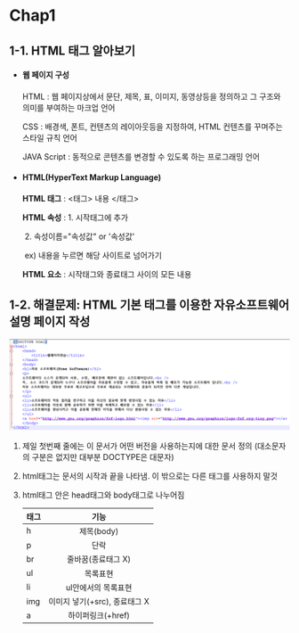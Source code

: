 # Chap1



## 1-1. HTML 태그 알아보기

- #### 웹 페이지 구성

  HTML : 웹 페이지상에서 문단, 제목, 표, 이미지, 동영상등을 정의하고 그 구조와 의미를 부여하는 마크업 언어

  CSS : 배경색, 폰트, 컨텐츠의 레이아웃등을 지정하여, HTML 컨텐츠를 꾸며주는 스타일 규칙 언어

  JAVA Script : 동적으로 콘텐츠를 변경할 수 있도록 하는 프로그래밍 언어



- #### HTML(HyperText Markup Language)

  **HTML 태그** : <태그> 내용 </태그> 

  **HTML 속성** :  1. 시작태그에 추가 

  ​						2. 속성이름="속성값" or  '속성값'

  ​						ex) 내용을 누르면 해당 사이트로 넘어가기

  **HTML 요소** : 시작태그와 종료태그 사이의 모든 내용

  

## 1-2. 해결문제: HTML 기본 태그를 이용한 자유소프트웨어 설명 페이지 작성

![1](https://raw.githubusercontent.com/EveKristinLee/save_img/main/img/1.png)

1. 제일 첫번째 줄에는 이 문서가 어떤 버전을 사용하는지에 대한 문서 정의 (대소문자의 구분은 없지만 대부분 DOCTYPE은 대문자)

2. html태그는 문서의 시작과 끝을 나타냄. 이 밖으로는 다른 태그를 사용하지 말것

3. html태그 안은 head태그와 body태그로 나누어짐

   | 태그 |             기능              |
   | :--- | :---------------------------: |
   | h    |          제목(body)           |
   | p    |             단락              |
   | br   |      줄바꿈(종료태그 X)       |
   | ul   |           목록표현            |
   | li   |      ul안에서의 목록표현      |
   | img  | 이미지 넣기(+src), 종료태그 X |
   | a    |       하이퍼링크(+href)       |

   



## 	

​	



